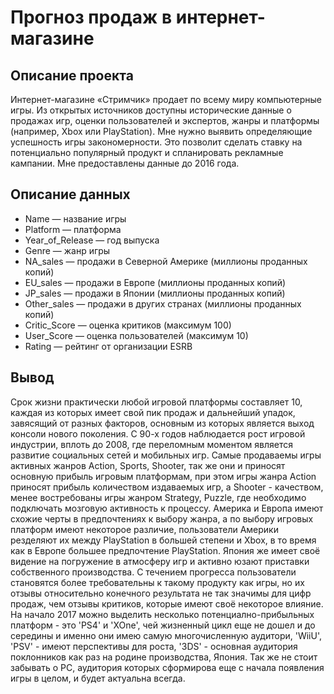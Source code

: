 # Прогноз продаж в интернет-магазине

## Описание проекта
Интернет-магазине «Стримчик» продает по всему миру компьютерные игры. Из открытых источников доступны исторические данные о продажах игр, оценки пользователей и экспертов, жанры и платформы (например, Xbox или PlayStation). Мне нужно выявить определяющие успешность игры закономерности. Это позволит сделать ставку на потенциально популярный продукт и спланировать рекламные кампании.
Мне предоставлены данные до 2016 года.  

## Описание данных

- Name — название игры
- Platform — платформа
- Year_of_Release — год выпуска
- Genre — жанр игры
- NA_sales — продажи в Северной Америке (миллионы проданных копий)
- EU_sales — продажи в Европе (миллионы проданных копий)
- JP_sales — продажи в Японии (миллионы проданных копий)
- Other_sales — продажи в других странах (миллионы проданных копий)
- Critic_Score — оценка критиков (максимум 100)
- User_Score — оценка пользователей (максимум 10)
- Rating — рейтинг от организации ESRB 

## Вывод

Срок жизни практически любой игровой платформы составляет 10, каждая из которых имеет свой пик продаж и дальнейший упадок, завясящий от разных факторов, основным из которых является выход консоли нового поколения. С 90-х годов наблюдается рост игровой индустрии, вплоть до 2008, где переломным моментом является развитие социальных сетей и мобильных игр. Самые продаваемы игры активных жанров Action, Sports, Shooter, так же они и приносят основную прибыль игровым платформам, при этом игры жанра Action приносят прибыль количеством издаваемых игр, а Shooter - качеством, менее востребованы игры жанром Strategy, Puzzle, где необходимо подключать мозговую активность к процессу. Америка и Европа имеют схожие черты в предпочтениях к выбору жанра, а по выбору игровых платформ имеют некоторое различие, пользователи Америки резделяют их между PlayStation в большей степени и Xbox, в то время как в Европе большее предпочтение PlayStation. Япония же имеет своё видение на погружение в атмосферу игр и активно юзают приставки собственного производства. С течением прогресса пользователи становятся более требовательны к такому продукту как игры, но их отзывы относительно конечного результата не так значимы для цифр продаж, чем отзывы критиков, которые имеют своё некоторое влияние. На начало 2017 можно выделить несколько потенциално-прибыльных платформ - это 'PS4' и 'XOne', чей жизненный цикл еще не дошел и до середины и именно они имею самую многочисленную аудитори, 'WiiU', 'PSV' - имеют перспективы для роста, '3DS' - основная аудитория поклонников как раз на родине производства, Япония. Так же не стоит забывать о PC, аудитория которых сформирова еще с начала появления игры в целом, и будет актуальна всегда.